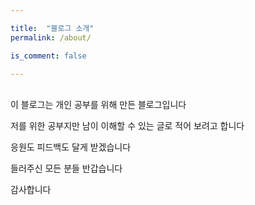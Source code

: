 ```yaml
---

title:  "블로그 소개"  
permalink: /about/

is_comment: false

---
```

<br/>
이 블로그는 개인 공부를 위해 만든 블로그입니다

저를 위한 공부지만 남이 이해할 수 있는 글로 적어 보려고 합니다

응원도 피드백도 달게 받겠습니다

들러주신 모든 분들 반갑습니다    
  
감사합니다
